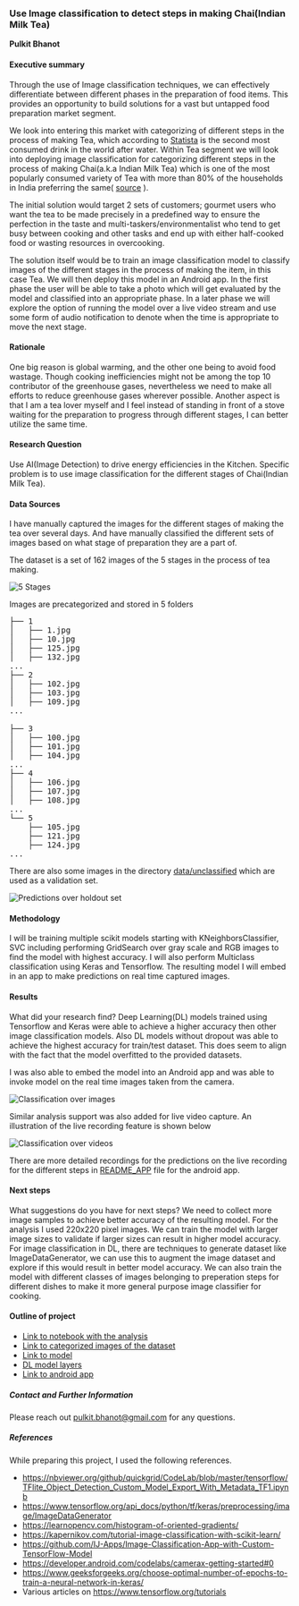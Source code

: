### Use Image classification to detect steps in making Chai(Indian Milk Tea) 

**Pulkit Bhanot**

#### Executive summary
Through the use of Image classification techniques, we can effectively differentiate between
different phases in the preparation of food items. This provides an opportunity to build solutions 
for a vast but untapped food preparation market segment. 

We look into entering this market with categorizing of different steps in the process of making Tea, which according to 
[Statista](https://www.statista.com/statistics/940102/global-tea-consumption/#:~:text=In%202022%2C%20global%20consumption%20of,7.4%20billion%20kilograms%20by%202025.&text=Tea%20is%20the%20second%20most,in%20the%20world%2C%20after%20water.) 
is the second most consumed drink in the world after water. Within Tea segment we will look into deploying image 
classification for categorizing different steps in the process of making Chai(a.k.a Indian Milk Tea) which is one of the
most popularly consumed variety of Tea with more than 80% of the households in India preferring the same( [source](https://www.teaboard.gov.in/pdf/Executive_Summary_Tea_Consumption_20062018_pdf5940.pdf) ). 

The initial solution would target 2 sets of customers; gourmet users who want the tea to be made precisely in a 
predefined way to ensure the perfection in the taste and multi-taskers/environmentalist who tend to get busy between 
cooking and other tasks and end up with either half-cooked food or wasting resources in overcooking.  

The solution itself would be to train an image classification model to classify images of the different stages in the 
process of making the item, in this case Tea. We will then deploy this model in an Android app. In the first phase the 
user will be able to take a photo which will get evaluated by the model and classified into an appropriate phase. In a 
later phase we will explore the option of running the model over a live video stream and use some form of audio 
notification to denote when the time is appropriate to move the next stage.

#### Rationale
One big reason is global warming, and the other one being to avoid food wastage. Though cooking inefficiencies might not 
be among the top 10 contributor of the greenhouse gases, nevertheless we need to make all efforts to reduce greenhouse gases 
wherever possible. Another aspect is that I am a tea lover myself and I feel instead of standing in front of a stove waiting 
for the preparation to progress through different stages, I can better utilize the same time.

#### Research Question
Use AI(Image Detection) to drive energy efficiencies in the Kitchen. Specific problem is to use image classification for 
the different stages of Chai(Indian Milk Tea).

#### Data Sources
I have manually captured the images for the different stages of making the tea over several days. 
And have manually classified the different sets of images based on what stage of preparation they are a part of. 

The dataset is a set of 162 images of the 5 stages in the process of tea making. 

![5 Stages](./images/img1.png)

Images are precategorized and stored in 5 folders 

<pre>
├── 1
│   ├── 1.jpg
│   ├── 10.jpg
│   ├── 125.jpg
│   ├── 132.jpg
...
├── 2
│   ├── 102.jpg
│   ├── 103.jpg
│   ├── 109.jpg
...

├── 3
│   ├── 100.jpg
│   ├── 101.jpg
│   ├── 104.jpg
...
├── 4
│   ├── 106.jpg
│   ├── 107.jpg
│   ├── 108.jpg
...
└── 5
    ├── 105.jpg
    ├── 121.jpg
    ├── 124.jpg
...
</pre>

There are also some images in the directory [data/unclassified](./data/unclassified) which are used as a validation set.

![Predictions over holdout set](./images/img3.png)

#### Methodology
I will be training multiple scikit models starting with KNeighborsClassifier, SVC including performing GridSearch 
over gray scale and RGB images to find the model with highest accuracy. I will also perform Multiclass classification 
using Keras and Tensorflow. The resulting model I will embed in an app to make predictions on real time captured images.

#### Results
What did your research find?
Deep Learning(DL) models trained using Tensorflow and Keras were able to achieve a higher accuracy then other image 
classification models. Also DL models without dropout was able to achieve the highest accuracy for train/test dataset. 
This does seem to align with the fact that the model overfitted to the provided datasets. 



I was also able to embed the model into an Android app and was able to invoke model on the real time images taken from the camera.

![Classification over images](./images/screen-all.gif)

Similar analysis support was also added for live video capture. An illustration of the live recording feature is shown below 

![Classification over videos](./images/screen-20231203-164207.gif)

There are more detailed recordings for the predictions on the live recording for the different steps in [README_APP](./README_APP.md) file for the android app.


#### Next steps
What suggestions do you have for next steps?
We need to collect more image samples to achieve better accuracy of the resulting model. For the analysis I used 220x220
pixel images. We can train the model with larger image sizes to validate if larger sizes can result in higher model accuracy.
For image classification in DL, there are techniques to generate dataset like ImageDataGenerator, we can use this to augment 
the image dataset and explore if this would result in better model accuracy. We can also train the model with different 
classes of images belonging to preperation steps for different dishes to make it more general purpose image classifier for cooking.

#### Outline of project

- [Link to notebook with the analysis ](./capstone.ipynb)
- [Link to categorized images of the dataset](./data/classes/)
- [Link to model](./assets/model.tflite)
- [DL model layers](./images/model.tflite.png)
- [Link to android app](./android)


##### Contact and Further Information
Please reach out pulkit.bhanot@gmail.com for any questions.

##### References
While preparing this project, I used the following references.

- https://nbviewer.org/github/quickgrid/CodeLab/blob/master/tensorflow/TFlite_Object_Detection_Custom_Model_Export_With_Metadata_TF1.ipynb
- https://www.tensorflow.org/api_docs/python/tf/keras/preprocessing/image/ImageDataGenerator
- https://learnopencv.com/histogram-of-oriented-gradients/
- https://kapernikov.com/tutorial-image-classification-with-scikit-learn/
- https://github.com/IJ-Apps/Image-Classification-App-with-Custom-TensorFlow-Model
- https://developer.android.com/codelabs/camerax-getting-started#0
- https://www.geeksforgeeks.org/choose-optimal-number-of-epochs-to-train-a-neural-network-in-keras/
- Various articles on https://www.tensorflow.org/tutorials

